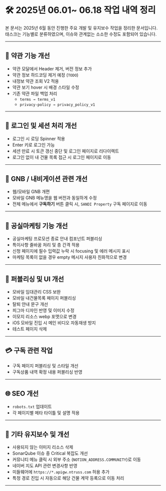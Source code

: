 # 🛠️ 2025년 06.01~ 06.18 작업 내역 정리

본 문서는 2025년 6월 동안 진행한 주요 개발 및 유지보수 작업을 정리한 문서입니다.  
태스크는 기능별로 분류하였으며, 이슈와 관계없는 소소한 수정도 포함되어 있습니다.

---

## 📄 약관 기능 개선

- 약관 모달에서 Header 제거, 버전 정보 추가
- 약관 정보 하드코딩 제거 예정 (`TODO`)
- 내정보 약관 조회 V2 적용
- 약관 보기 hover 시 배경 스타일 수정
- 기존 약관 파일 백업 처리  
  - `terms → terms_v1`  
  - `privacy-policy → privacy_policy_v1`

---

## 🔐 로그인 및 세션 처리 개선

- 로그인 시 로딩 Spinner 적용
- Enter 키로 로그인 가능
- 세션 만료 시 토큰 갱신 중단 및 로그인 페이지로 리다이렉트
- 로그인 없이 내 건물 목록 접근 시 로그인 페이지로 이동

---

## 🧭 GNB / 내비게이션 관련 개선

- 웹/모바일 GNB 개편
- 모바일 GNB 메뉴명을 웹 버전과 동일하게 수정
- 전체 메뉴에서 **구독하기** 버튼 클릭 시, `SANDI Property` 구독 페이지로 이동

---

## 📢 공실마케팅 기능 개선

- 공실마케팅 프로모션 종료 안내 컴포넌트 퍼블리싱
- 특이사항 줄바꿈 처리 및 층 간격 적용
- 신청 페이지에 필수 입력값 누락 시 focusing 및 에러 메시지 표시
- 마케팅 목록이 없을 경우 empty 메시지 사용자 친화적으로 변경

---

## 🎨 퍼블리싱 및 UI 개선

- 모바일 임대관리 CSS 보완
- 모바일 내건물목록 페이지 퍼블리싱
- 탈퇴 안내 문구 개선
- 피그마 디자인 반영 및 이미지 수정
- 이모지 리소스 webp 포맷으로 변경
- iOS 모바일 진입 시 메인 비디오 자동재생 방지
- 테스트 페이지 삭제

---

## 💳 구독 관련 작업

- 구독 페이지 퍼블리싱 및 스타일 개선
- 구독상품 내역 확정 내용 퍼블리싱 반영

---

## 🌐 SEO 개선

- `robots.txt` 업데이트
- 각 페이지별 메타 타이틀 및 설명 적용

---

## 🧹 기타 유지보수 및 개선

- 사용되지 않는 이미지 리소스 삭제
- SonarQube 이슈 중 Critical 복잡도 개선
- 커뮤니티 메뉴 클릭 시 외부 주소 (`NOTION_ADDRESS.COMMUNITY`)로 이동
- 네이버 지도 API 관련 변경사항 반영
- 미들웨어에 `https://*.apigw.ntruss.com` 허용 추가
- 특정 경로 진입 시 자동으로 해당 건물 계약 등록으로 이동 처리

---

 
